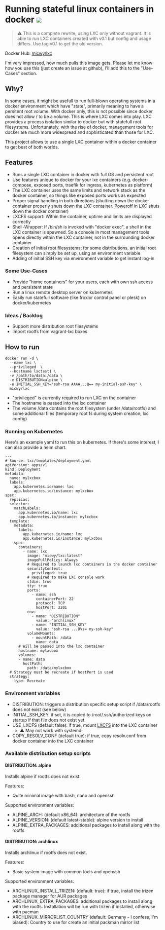# Running stateful linux containers in docker ![](https://img.shields.io/docker/pulls/micwy/lxc.svg?v_DATE)

> :warning: This is a complete rewrite, using LXC only without vagrant. It is able to run LXC containers created with v0.1 but
> config and usage differs. Use tag v0.1 to get the old version.

Docker Hub: [micwy/lxc](https://hub.docker.com/r/micwy/lxc) 

I'm very impressed, how much pulls this image gets. Please let me know how you use this (just create an issue at github), I'll add this to the "Use-Cases" section.

## Why?

In some cases, it might be usefull to run full-blown operating systems in a docker environment which have "state", primarily meaning to have a persitent root volume. With docker only, this is not possible since docker does not allow / to be a volume. This is where LXC comes into play. LXC provides a process isolation similar to docker but with statefull root filesystems. Unfortunately, with the rise of docker, management tools for docker are much more widespread and sophisticated than those for LXC.

This project allows to use a single LXC container within a docker container to get best of both worlds.

## Features

* Runs a single LXC container in docker with full OS and persistent root
* Use features unique to docker for your lxc containers (e.g. docker-compose, exposed ports, traefik for ingress, kubernetes as platform)
* The LXC container uses the same limits and network stack as the docker container, so things like exposed ports works as expected
* Proper signal handling in both directions (shutting down the docker container properly shuts down the LXC container. Poweroff in LXC shuts down the docker container)
* LXCFS support: Within the container, uptime and limits are displayed correctly
* Shell-Wrapper: If /bin/sh is invoked with "docker exec", a shell in the LXC container is spawned. So a console in most management tools opens directly within the LXC container, not in the surrounding docker container
* Creation of initial root filesystems: for some distributions, an initial root filesystem can simply be set up, using an environment variable
* Adding of initial SSH key via environment variable to get instant log-in

### Some Use-Cases

* Provide "home containers" for your users, each with own ssh access and persistent state
* Run a linux remote desktop server on kubernetes
* Easily run statefull software (like froxlor control panel or plesk) on docker/kubernetes

### Ideas / Backlog

* Support more distribution root filesystems
* Import rootfs from vagrant-lxc boxes

## How to run

```
docker run -d \
  --name lxc \
  --privileged  \
  --hostname lxctest1 \
  -v /path/to/data:/data \
  -e DISTRIBUTION=alpine \
  -e INITIAL_SSH_KEY="ssh-rsa AAAA...Q== my-initial-ssh-key" \
  micwy/lxc
 ```

* "privileged" is currently required to run LXC on the container
* The hostname is passed into the lxc container
* The volume /data contains the root filesystem (under /data/rootfs) and some additional files (temporary root fs during system creation, lxc config)

### Running on Kubernetes

Here's an example yaml to run this on kubernetes. If there's some interest, I can also provide a helm chart.

```
---
# Source: lxc/templates/deployment.yaml
apiVersion: apps/v1
kind: Deployment
metadata:
  name: mylxcbox
  labels:
    app.kubernetes.io/name: lxc
    app.kubernetes.io/instance: mylxcbox
spec:
  replicas: 
  selector:
    matchLabels:
      app.kubernetes.io/name: lxc
      app.kubernetes.io/instance: mylxcbox
  template:
    metadata:
      labels:
        app.kubernetes.io/name: lxc
        app.kubernetes.io/instance: mylxcbox
    spec:
      containers:
        - name: lxc
          image: "micwy/lxc:latest"
          imagePullPolicy: Always
          # Required to launch lxc containers in the docker container
          securityContext:
            privileged: true
          # Required to make LXC console work
          stdin: true
          tty: true
          ports:
            - name: ssh
              containerPort: 22
              protocol: TCP
              hostPort: 2201
          env:
            - name: "DISTRIBUTION"
              value: "archlinux"
            - name: "INITIAL_SSH_KEY"
              value: "ssh-rsa ...DVs= my-ssh-key"
          volumeMounts:
            - mountPath: /data
              name: data
      # Will be passed into the lxc container
      hostname: mylxcbox
      volumes:
      - name: data
        hostPath:
          path: /data/mylxcbox
  # Strategy must be recreate if hostPort is used
  strategy:
    type: Recreate

```

### Environment variables

* DISTRIBUTION: triggers a distribution specific setup script if /data/rootfs does not exist (see below)
* INITIAL_SSH_KEY: if set, it is copied to /root/.ssh/authorized keys on startup if that file does not exist yet
* USE_LXCFS (default false): if true, mount [LXCFS](https://github.com/lxc/lxcfs) into the LXC container
    * :warning: May not work with systemd!
* COPY_RESOLV_CONF (default true): if true, copy resolv.conf from docker container into the LXC container

### Available distribution setup scripts

#### DISTRIBUTION: alpine

Installs alpine if rootfs does not exist.

Features:
* Quite minimal image with bash, nano and openssh

Supported environment variables:
* ALPINE_ARCH: (default x86_64): architecture of the rootfs
* ALPINE_VERSION: (default latest-stable): alpine version to install
* ALPINE_EXTRA_PACKAGES: additional packages to install along with the rootfs

#### DISTRIBUTION: archlinux

Installs archlinux if rootfs does not exist.

Features:
* Basic system image with common tools and openssh

Supported environment variables:
* ARCHLINUX_INSTALL_TRIZEN: (default: true): if true, install the trizen package manager for AUR packages
* ARCHLINUX_EXTRA_PACKAGES: additional packages to install along with the rootfs. Installation will be run with trizen if installed, otherwise with pacman
* ARCHLINUX_MIRRORLIST_COUNTRY (default: Germany - I confess, I'm biased): Country to use for create an initial packman mirror list
